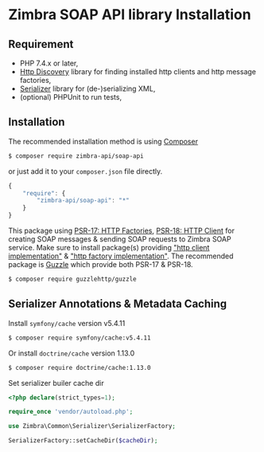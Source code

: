 Zimbra SOAP API library Installation
====================================

## Requirement
* PHP 7.4.x or later,
* [Http Discovery](https://docs.php-http.org/en/latest/discovery.html) library for finding installed http clients and http message factories,
* [Serializer](https://jmsyst.com/libs/serializer) library for (de-)serializing XML,
* (optional) PHPUnit to run tests,

## Installation
The recommended installation method is using [Composer](https://getcomposer.org)
```bash
$ composer require zimbra-api/soap-api
```
or just add it to your `composer.json` file directly.
```javascript
{
    "require": {
        "zimbra-api/soap-api": "*"
    }
}
```

This package using [PSR-17: HTTP Factories](https://www.php-fig.org/psr/psr-17/), [PSR-18: HTTP Client](https://www.php-fig.org/psr/psr-18/) for creating SOAP messages & sending SOAP requests to Zimbra SOAP service.
Make sure to install package(s) providing ["http client implementation"](https://packagist.org/providers/psr/http-client-implementation) & ["http factory implementation"](https://packagist.org/providers/psr/http-factory-implementation).
The recommended package is [Guzzle](https://docs.guzzlephp.org) which provide both PSR-17 & PSR-18.
```bash
$ composer require guzzlehttp/guzzle
```

## Serializer Annotations & Metadata Caching
Install `symfony/cache` version v5.4.11
```bash
$ composer require symfony/cache:v5.4.11
```

Or install `doctrine/cache` version 1.13.0
```bash
$ composer require doctrine/cache:1.13.0
```

Set serializer builer cache dir

```php
<?php declare(strict_types=1);

require_once 'vendor/autoload.php';

use Zimbra\Common\Serializer\SerializerFactory;

SerializerFactory::setCacheDir($cacheDir);
```
